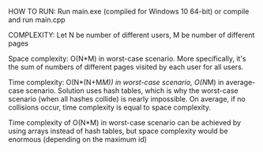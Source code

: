 HOW TO RUN:
Run main.exe (compiled for Windows 10 64-bit) or compile and run main.cpp

COMPLEXITY:
Let N be number of different users, M be number of different pages

Space complexity: O(N*M) in worst-case scenario. More specifically, it's the sum of numbers of different pages visited by each user for all users.

Time complexity: O(N*(N+M*M)) in worst-case scenario, O(N*M) in average-case scenario. Solution uses hash tables, which is why the worst-case scenario (when all hashes collide) is nearly impossible. On average, if no collisions occur, time complexity is equal to space complexity. 

Time complexity of O(N*M) in worst-case scenario can be achieved by using arrays instead of hash tables, but space complexity would be enormous (depending on the maximum id)